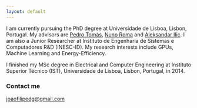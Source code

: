 ```yaml
---
layout: default
---
```


I am currently pursuing the PhD degree at Universidade de Lisboa, Lisbon, Portugal.
My advisors are [Pedro Tomás](http://sips.inesc-id.pt/~pfzt/), [Nuno Roma](http://sips.inesc-id.pt/~nfvr/) and [Aleksandar Ilic](http://sips.inesc-id.pt/~ilic/).
I am also a Junior Researcher at Instituto de Engenharia de Sistemas e Computadores R&D (INESC-ID).
My research interests include GPUs, Machine Learning and Energy-Efficiency.

I finished my MSc degree in Electrical and Computer Engineering at Instituto Superior Técnico (IST), Universidade de Lisboa, Lisbon, Portugal, in 2014.

### Contact me

[joaofilipedg@gmail.com](mailto:joaofilipedg@gmail.com)